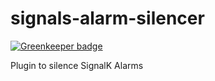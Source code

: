 # signals-alarm-silencer

[![Greenkeeper badge](https://badges.greenkeeper.io/sbender9/signalk-alarm-silencer.svg)](https://greenkeeper.io/)

Plugin to silence SignalK Alarms
